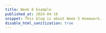 ```yaml
---
title: Week 6 Example 
published_at: 2024-04-16
snippet: This blog is about Week 5 Homework.
disable_html_sanitization: true
---
```


<script src="/script/c2.min.js"></script>